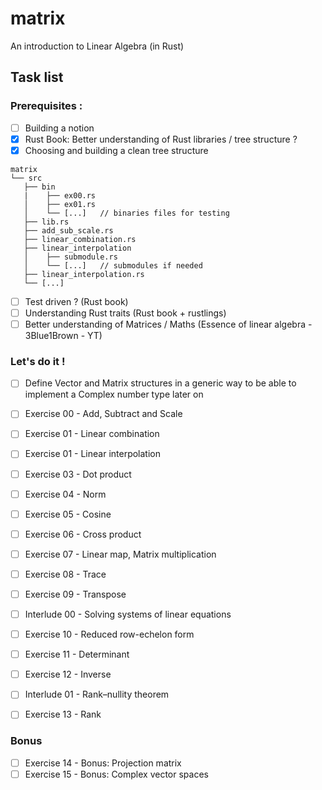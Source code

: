 # matrix
An introduction to Linear Algebra (in Rust)

## Task list

### Prerequisites :
- [ ] Building a notion
- [x] Rust Book: Better understanding of Rust libraries / tree structure ?
- [x] Choosing and building a clean tree structure

```
matrix
└── src
   ├── bin
   |    ├── ex00.rs 
   │    ├── ex01.rs
   │    └── [...]   // binaries files for testing 
   ├── lib.rs
   ├── add_sub_scale.rs
   ├── linear_combination.rs
   ├── linear_interpolation
   │    ├── submodule.rs
   │    └── [...]   // submodules if needed
   ├── linear_interpolation.rs
   └── [...]
```

- [ ] Test driven ? (Rust book)
- [ ] Understanding Rust traits (Rust book + rustlings)
- [ ] Better understanding of Matrices / Maths (Essence of linear algebra - 3Blue1Brown - YT)

### Let's do it !
- [ ] Define Vector and Matrix structures in a generic way to be able to implement a Complex number type later on

- [ ] Exercise 00 - Add, Subtract and Scale
- [ ] Exercise 01 - Linear combination
- [ ] Exercise 01 - Linear interpolation
- [ ] Exercise 03 - Dot product
- [ ] Exercise 04 - Norm
- [ ] Exercise 05 - Cosine
- [ ] Exercise 06 - Cross product
- [ ] Exercise 07 - Linear map, Matrix multiplication
- [ ] Exercise 08 - Trace
- [ ] Exercise 09 - Transpose
- [ ] Interlude 00 - Solving systems of linear equations
- [ ] Exercise 10 - Reduced row-echelon form
- [ ] Exercise 11 - Determinant
- [ ] Exercise 12 - Inverse
- [ ] Interlude 01 - Rank–nullity theorem
- [ ] Exercise 13 - Rank

### Bonus
- [ ] Exercise 14 - Bonus: Projection matrix
- [ ] Exercise 15 - Bonus: Complex vector spaces
